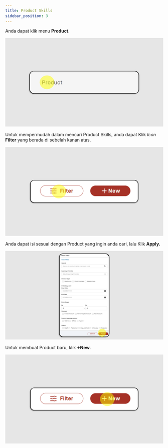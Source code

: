 ```yaml
---
title: Product Skills
sidebar_position: 3
---
```

Anda dapat klik menu **Product**.

![](/img/product-skills-1.png)

Untuk mempermudah dalam mencari Product Skills, anda dapat Klik *Icon* **Filter** yang berada di sebelah kanan atas.

![](/img/product-skills-2.png)

Anda dapat isi sesuai dengan Product yang ingin anda cari, lalu Klik **Apply.**

![](/img/product-skills-3.png)

Untuk membuat Product baru, klik **+New**.

![](/img/product-skills-4.png)
